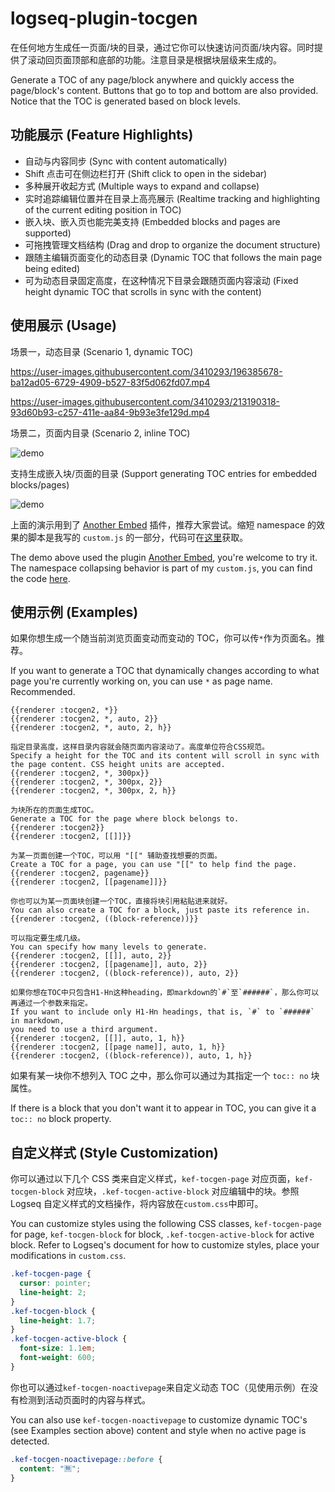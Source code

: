 # logseq-plugin-tocgen

在任何地方生成任一页面/块的目录，通过它你可以快速访问页面/块内容。同时提供了滚动回页面顶部和底部的功能。注意目录是根据块层级来生成的。

Generate a TOC of any page/block anywhere and quickly access the page/block's content. Buttons that go to top and bottom are also provided. Notice that the TOC is generated based on block levels.

## 功能展示 (Feature Highlights)

- 自动与内容同步 (Sync with content automatically)
- Shift 点击可在侧边栏打开 (Shift click to open in the sidebar)
- 多种展开收起方式 (Multiple ways to expand and collapse)
- 实时追踪编辑位置并在目录上高亮展示 (Realtime tracking and highlighting of the current editing position in TOC)
- 嵌入块、嵌入页也能完美支持 (Embedded blocks and pages are supported)
- 可拖拽管理文档结构 (Drag and drop to organize the document structure)
- 跟随主编辑页面变化的动态目录 (Dynamic TOC that follows the main page being edited)
- 可为动态目录固定高度，在这种情况下目录会跟随页面内容滚动 (Fixed height dynamic TOC that scrolls in sync with the content)

## 使用展示 (Usage)

场景一，动态目录 (Scenario 1, dynamic TOC)

https://user-images.githubusercontent.com/3410293/196385678-ba12ad05-6729-4909-b527-83f5d062fd07.mp4

https://user-images.githubusercontent.com/3410293/213190318-93d60b93-c257-411e-aa84-9b93e3fe129d.mp4

场景二，页面内目录 (Scenario 2, inline TOC)

![demo](demo_inline_toc.gif)

支持生成嵌入块/页面的目录 (Support generating TOC entries for embedded blocks/pages)

![demo](demo_embed.gif)

上面的演示用到了 [Another Embed](https://github.com/sethyuan/logseq-plugin-another-embed) 插件，推荐大家尝试。缩短 namespace 的效果的脚本是我写的 `custom.js` 的一部分，代码可在[这里](https://gist.github.com/sethyuan/4ea9ed4305d0145ad565b2128ae6cef4)获取。

The demo above used the plugin [Another Embed](https://github.com/sethyuan/logseq-plugin-another-embed), you're welcome to try it. The namespace collapsing behavior is part of my `custom.js`, you can find the code [here](https://gist.github.com/sethyuan/4ea9ed4305d0145ad565b2128ae6cef4).

## 使用示例 (Examples)

如果你想生成一个随当前浏览页面变动而变动的 TOC，你可以传`*`作为页面名。推荐。

If you want to generate a TOC that dynamically changes according to what page you're currently working on, you can use `*` as page name. Recommended.

```
{{renderer :tocgen2, *}}
{{renderer :tocgen2, *, auto, 2}}
{{renderer :tocgen2, *, auto, 2, h}}

指定目录高度，这样目录内容就会随页面内容滚动了。高度单位符合CSS规范。
Specify a height for the TOC and its content will scroll in sync with the page content. CSS height units are accepted.
{{renderer :tocgen2, *, 300px}}
{{renderer :tocgen2, *, 300px, 2}}
{{renderer :tocgen2, *, 300px, 2, h}}
```

```
为块所在的页面生成TOC。
Generate a TOC for the page where block belongs to.
{{renderer :tocgen2}}
{{renderer :tocgen2, [[]]}}

为某一页面创建一个TOC，可以用 "[[" 辅助查找想要的页面。
Create a TOC for a page, you can use "[[" to help find the page.
{{renderer :tocgen2, pagename}}
{{renderer :tocgen2, [[pagename]]}}

你也可以为某一页面块创建一个TOC，直接将块引用粘贴进来就好。
You can also create a TOC for a block, just paste its reference in.
{{renderer :tocgen2, ((block-reference))}}

可以指定要生成几级。
You can specify how many levels to generate.
{{renderer :tocgen2, [[]], auto, 2}}
{{renderer :tocgen2, [[pagename]], auto, 2}}
{{renderer :tocgen2, ((block-reference)), auto, 2}}

如果你想在TOC中只包含H1-Hn这种heading，即markdown的`#`至`######`，那么你可以再通过一个参数来指定。
If you want to include only H1-Hn headings, that is, `#` to `######` in markdown,
you need to use a third argument.
{{renderer :tocgen2, [[]], auto, 1, h}}
{{renderer :tocgen2, [[page name]], auto, 1, h}}
{{renderer :tocgen2, ((block-reference)), auto, 1, h}}
```

如果有某一块你不想列入 TOC 之中，那么你可以通过为其指定一个 `toc:: no` 块属性。

If there is a block that you don't want it to appear in TOC, you can give it a `toc:: no` block property.

## 自定义样式 (Style Customization)

你可以通过以下几个 CSS 类来自定义样式，`kef-tocgen-page` 对应页面，`kef-tocgen-block` 对应块，`.kef-tocgen-active-block` 对应编辑中的块。参照 Logseq 自定义样式的文档操作，将内容放在`custom.css`中即可。

You can customize styles using the following CSS classes, `kef-tocgen-page` for page, `kef-tocgen-block` for block, `.kef-tocgen-active-block` for active block. Refer to Logseq's document for how to customize styles, place your modifications in `custom.css`.

```css
.kef-tocgen-page {
  cursor: pointer;
  line-height: 2;
}
.kef-tocgen-block {
  line-height: 1.7;
}
.kef-tocgen-active-block {
  font-size: 1.1em;
  font-weight: 600;
}
```

你也可以通过`kef-tocgen-noactivepage`来自定义动态 TOC（见使用示例）在没有检测到活动页面时的内容与样式。

You can also use `kef-tocgen-noactivepage` to customize dynamic TOC's (see Examples section above) content and style when no active page is detected.

```css
.kef-tocgen-noactivepage::before {
  content: "🈚️";
}
```
